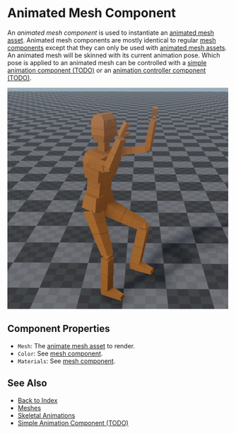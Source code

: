 # Animated Mesh Component

An *animated mesh component* is used to instantiate an [animated mesh asset](animated-mesh-asset.md). Animated mesh components are mostly identical to regular [mesh components](../../graphics/meshes/mesh-component.md) except that they can only be used with [animated mesh assets](animated-mesh-asset.md). An animated mesh will be skinned with its current animation pose. Which pose is applied to an animated mesh can be controlled with a [simple animation component (TODO)](simple-animation-component.md) or an [animation controller component (TODO)](animation-controller/animation-controller-component.md).

![Animated Mesh](../media/animated-mesh.jpg)

## Component Properties

* `Mesh`: The [animate mesh asset](animated-mesh-asset.md) to render.
* `Color`: See [mesh component](../../graphics/meshes/mesh-component.md).
* `Materials`: See [mesh component](../../graphics/meshes/mesh-component.md).

## See Also

* [Back to Index](../../index.md)
* [Meshes](../../graphics/meshes/meshes-overview.md)
* [Skeletal Animations](skeletal-animation-overview.md)
* [Simple Animation Component (TODO)](simple-animation-component.md)
